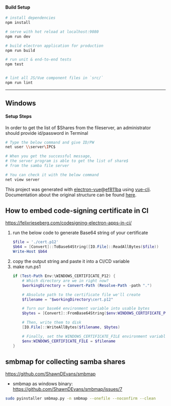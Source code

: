 #### Build Setup

``` bash
# install dependencies
npm install

# serve with hot reload at localhost:9080
npm run dev

# build electron application for production
npm run build

# run unit & end-to-end tests
npm test


# lint all JS/Vue component files in `src/`
npm run lint

```

---

## Windows

#### Setup Steps
In order to get the list of $Shares from the fileserver, an administrator should provide id/password in Terminal

```bash
# Type the below command and give ID/PW 
net user \\server\IPC$

# When you get the successful message, 
# the server program is able to get the list of share$ 
# from the samba file server

# You can check it with the below command
net view server
```

This project was generated with [electron-vue](https://github.com/SimulatedGREG/electron-vue)@[ef811ba](https://github.com/SimulatedGREG/electron-vue/tree/ef811ba974d696ee965da747315f20a034ebc590) using [vue-cli](https://github.com/vuejs/vue-cli). Documentation about the original structure can be found [here](https://simulatedgreg.gitbooks.io/electron-vue/content/index.html).


## How to embed code-signing certificate in CI
https://felixrieseberg.com/codesigning-electron-apps-in-ci/

1. run the below code to generate Base64 string of your certificate
   ```powershell
   $file = './cert.p12'
   $b64 = [Convert]::ToBase64String([IO.File]::ReadAllBytes($file))
   Write-Host $b64
   ```
1. copy the output string and paste it into a CI/CD variable
1. make run.ps1
   ```powershell
   if (Test-Path Env:\WINDOWS_CERTIFICATE_P12) {
       # Which directory are we in right now?
       $workingDirectory = Convert-Path (Resolve-Path -path ".")
   
       # Absolute path to the certificate file we'll create
       $filename = "$workingDirectory\cert.p12"
   
       # Turn our base64 environment variable into usable bytes
       $bytes = [Convert]::FromBase64String($env:WINDOWS_CERTIFICATE_P12)
   
       # Then, write them to disk
       [IO.File]::WriteAllBytes($filename, $bytes)
   
       # Finally, set the WINDOWS_CERTIFICATE_FILE environment variable
       $env:WINDOWS_CERTIFICATE_FILE = $filename
   }
   ```

## smbmap for collecting samba shares

https://github.com/ShawnDEvans/smbmap

* smbmap as windows binary: https://github.com/ShawnDEvans/smbmap/issues/7

```bash
sudo pyinstaller smbmap.py -n smbmap --onefile --noconfirm --clean
```
